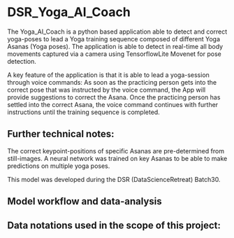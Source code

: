 DSR_Yoga_AI_Coach
=================

The Yoga_AI_Coach is a python based application able to detect and correct yoga-poses to lead a Yoga training sequence composed of different Yoga Asanas (Yoga poses). The application is able to detect in real-time all body movements captured via a camera using TensorflowLite Movenet for pose detection.

A key feature of the application is that it is able to lead a yoga-session through voice commands:
As soon as the practicing person gets into the correct pose that was instructed by the voice command, the App will provide suggestions to correct the Asana. Once the practicing person has settled into the correct Asana, the voice command continues with further instructions until the training sequence is completed.

Further technical notes:
------------------------

The correct keypoint-positions of specific Asanas are pre-determined from still-images. A neural network was trained on key Asanas to be able to make predictions on multiple yoga poses.

This model was developed during the DSR (DataScienceRetreat) Batch30.

Model workflow and data-analysis
--------------------------------

Data notations used in the scope of this project:
-------------------------------------------------
